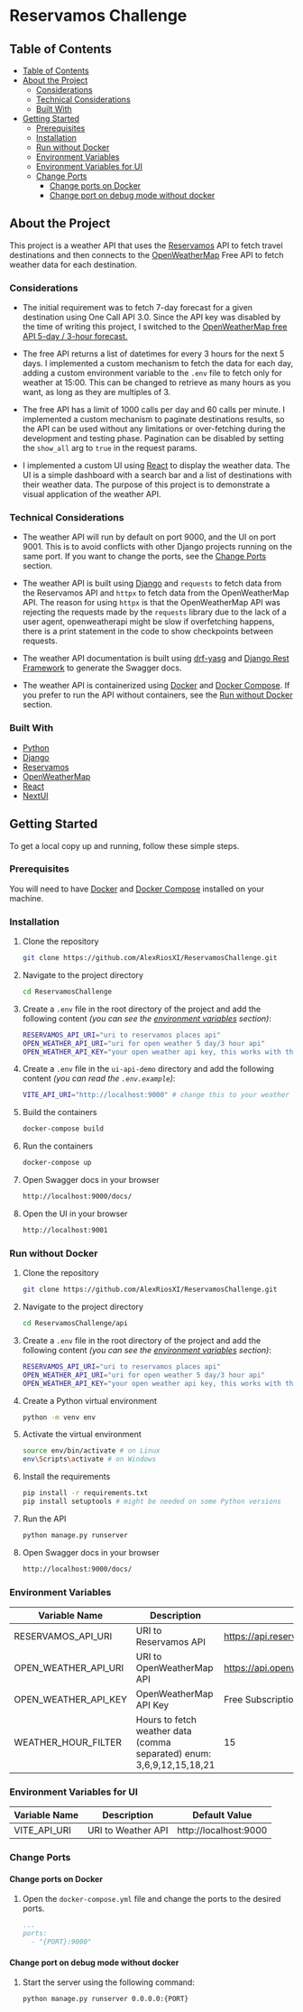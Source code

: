 
# Reservamos Challenge

## Table of Contents

- [Table of Contents](#table-of-contents)
- [About the Project](#about-the-project)
  - [Considerations](#considerations)
  - [Technical Considerations](#technical-considerations)
  - [Built With](#built-with)
- [Getting Started](#getting-started)
  - [Prerequisites](#prerequisites)
  - [Installation](#installation)
  - [Run without Docker](#run-without-docker)
  - [Environment Variables](#environment-variables)
  - [Environment Variables for UI](#environment-variables-for-ui)
  - [Change Ports](#change-ports)
    - [Change ports on Docker](#change-ports-on-docker)
    - [Change port on debug mode without docker](#change-port-on-debug-mode-without-docker)

## About the Project

This project is a weather API that uses the [Reservamos](https://www.reservamos.com/) API to fetch travel destinations and then connects to the [OpenWeatherMap](https://openweathermap.org/forecast5) Free API to fetch weather data for each destination.

### Considerations

- The initial requirement was to fetch 7-day forecast for a given destination using One Call API 3.0. Since the API key was disabled by the time of writing this project, I switched to the [OpenWeatherMap free API 5-day / 3-hour forecast.](https://openweathermap.org/forecast5)
  
- The free API returns a list of datetimes for every 3 hours for the next 5 days. I implemented a custom mechanism to fetch the data for each day, adding a custom environment variable to the `.env` file to fetch only for weather at 15:00. This can be changed to retrieve as many hours as you want, as long as they are multiples of 3.

- The free API has a limit of 1000 calls per day and 60 calls per minute. I implemented a custom mechanism to paginate destinations results, so the API can be used without any limitations or over-fetching during the development and testing phase. Pagination can be disabled by setting the `show_all` arg to `true` in the request params.

- I implemented a custom UI using [React](https://reactjs.org/) to display the weather data. The UI is a simple dashboard with a search bar and a list of destinations with their weather data. The purpose of this project is to demonstrate a visual application of the weather API.

### Technical Considerations

- The weather API will run by default on port 9000, and the UI on port 9001. This is to avoid conflicts with other Django projects running on the same port. If you want to change the ports, see the [Change Ports](#change-ports) section.
- The weather API is built using [Django](https://www.djangoproject.com/) and `requests` to fetch data from the Reservamos API and `httpx` to fetch data from the OpenWeatherMap API. The reason for using `httpx` is that the OpenWeatherMap API was rejecting the requests made by the `requests` library due to the lack of a user agent, openweatherapi might be slow if overfetching happens, there is a print statement in the code to show checkpoints between requests.

- The weather API documentation is built using [drf-yasg](https://github.com/axnsan12/drf-yasg) and [Django Rest Framework](https://www.django-rest-framework.org/) to generate the Swagger docs.
- The weather API is containerized using [Docker](https://www.docker.com/) and [Docker Compose](https://docs.docker.com/compose/). If you prefer to run the API without containers, see the [Run without Docker](#run-without-docker) section.

### Built With

- [Python](https://www.python.org/)
- [Django](https://www.djangoproject.com/)
- [Reservamos](https://www.reservamos.com/)
- [OpenWeatherMap](https://openweathermap.org/)
- [React](https://reactjs.org/)
- [NextUI](https://nextui.org/)

## Getting Started

To get a local copy up and running, follow these simple steps.

### Prerequisites

You will need to have [Docker](https://www.docker.com/) and [Docker Compose](https://docs.docker.com/compose/) installed on your machine.

### Installation

1. Clone the repository
    ```sh
    git clone https://github.com/AlexRiosXI/ReservamosChallenge.git
    ```
2. Navigate to the project directory
    ```sh
    cd ReservamosChallenge
    ```
3. Create a `.env` file in the root directory of the project and add the following content *(you can see the [environment variables](#environment-variables) section)*:
    ```sh
    RESERVAMOS_API_URI="uri to reservamos places api"
    OPEN_WEATHER_API_URI="uri for open weather 5 day/3 hour api"
    OPEN_WEATHER_API_KEY="your open weather api key, this works with the free subscription plan"
    ```
4. Create a `.env` file in the `ui-api-demo` directory and add the following content *(you can read the `.env.example`)*:  
    ```sh
    VITE_API_URI="http://localhost:9000" # change this to your weather URL or port, default is 9000
    ```
5. Build the containers
    ```sh
    docker-compose build
    ```
6. Run the containers
    ```sh
    docker-compose up
    ```
7. Open Swagger docs in your browser
    ```sh
    http://localhost:9000/docs/
    ```
8. Open the UI in your browser
    ```sh
    http://localhost:9001
    ```

### Run without Docker

1. Clone the repository
    ```sh
    git clone https://github.com/AlexRiosXI/ReservamosChallenge.git
    ```
2. Navigate to the project directory
    ```sh
    cd ReservamosChallenge/api
    ```
3. Create a `.env` file in the root directory of the project and add the following content *(you can see the [environment variables](#environment-variables) section)*:
    ```sh
    RESERVAMOS_API_URI="uri to reservamos places api"
    OPEN_WEATHER_API_URI="uri for open weather 5 day/3 hour api"
    OPEN_WEATHER_API_KEY="your open weather api key, this works with the free subscription plan"
    ```
5. Create a Python virtual environment
    ```sh
    python -m venv env
    ```
6. Activate the virtual environment
    ```sh
    source env/bin/activate # on Linux
    env\Scripts\activate # on Windows
    ```
7. Install the requirements
    ```sh
    pip install -r requirements.txt
    pip install setuptools # might be needed on some Python versions
    ```
8. Run the API
    ```sh
    python manage.py runserver
    ```
9. Open Swagger docs in your browser
    ```sh
    http://localhost:9000/docs/
    ```

### Environment Variables

| Variable Name       | Description                                  | Default Value                                         |
|---------------------|----------------------------------------------|-------------------------------------------------------|
| RESERVAMOS_API_URI  | URI to Reservamos API                        | https://api.reservamos.com/v1/places                  |
| OPEN_WEATHER_API_URI| URI to OpenWeatherMap API                    | https://api.openweathermap.org/data/2.5/onecall       |
| OPEN_WEATHER_API_KEY| OpenWeatherMap API Key                       | Free Subscription API Key                             |
| WEATHER_HOUR_FILTER         | Hours to fetch weather data (comma separated) enum: 3,6,9,12,15,18,21 | 15                                     |

### Environment Variables for UI

| Variable Name | Description      | Default Value           |
|---------------|------------------|-------------------------|
| VITE_API_URI  | URI to Weather API | http://localhost:9000 |

### Change Ports

#### Change ports on Docker

1. Open the `docker-compose.yml` file and change the ports to the desired ports.

    ```yaml
    ...
    ports:
      - "{PORT}:9000"
    ```

#### Change port on debug mode without docker

1. Start the server using the following command:
    ```sh
    python manage.py runserver 0.0.0.0:{PORT}
    ```

